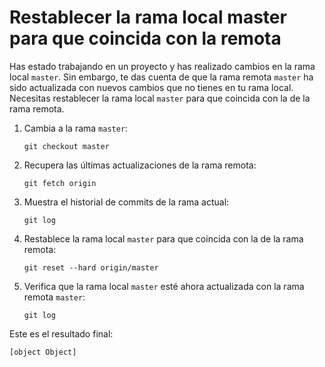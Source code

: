 # Restablecer la rama local master para que coincida con la remota

Has estado trabajando en un proyecto y has realizado cambios en la rama local `master`. Sin embargo, te das cuenta de que la rama remota `master` ha sido actualizada con nuevos cambios que no tienes en tu rama local. Necesitas restablecer la rama local `master` para que coincida con la de la rama remota.

1. Cambia a la rama `master`:
   ```shell
   git checkout master
   ```
2. Recupera las últimas actualizaciones de la rama remota:
   ```shell
   git fetch origin
   ```
3. Muestra el historial de commits de la rama actual:
   ```shell
   git log
   ```
4. Restablece la rama local `master` para que coincida con la de la rama remota:
   ```shell
   git reset --hard origin/master
   ```
5. Verifica que la rama local `master` esté ahora actualizada con la rama remota `master`:
   ```shell
   git log
   ```

Este es el resultado final:

```shell
[object Object]
```
